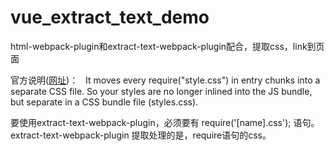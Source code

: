 # vue_extract_text_demo
html-webpack-plugin和extract-text-webpack-plugin配合，提取css，link到页面

官方说明([网址](https://github.com/webpack-contrib/extract-text-webpack-plugin))：  
It moves every require("style.css") in entry chunks into a separate CSS file. So your styles are no longer inlined into the JS bundle, but separate in a CSS bundle file (styles.css).   

要使用extract-text-webpack-plugin，必须要有 require('[name].css'); 语句。  
extract-text-webpack-plugin 提取处理的是，require语句的css。
